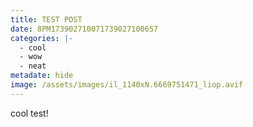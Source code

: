 ```yaml
---
title: TEST POST
date: 8PM173902710071739027100657
categories: |-
  - cool
  - wow
  - neat
metadate: hide
image: /assets/images/il_1140xN.6669751471_liop.avif
---
```

cool test!
